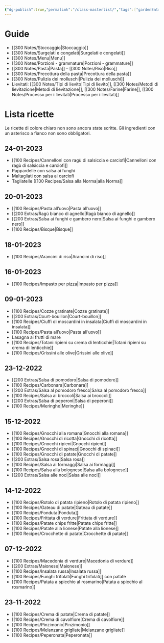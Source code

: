 ```yaml
---
{"dg-publish":true,"permalink":"/class-masterlist/","tags":["gardenEntry"]}
---
```


# Guide
- [[300 Notes/Stoccaggio\|Stoccaggio]]
- [[300 Notes/Surgelati e congelati\|Surgelati e congelati]]
- [[300 Notes/Menu\|Menu]]
- [[300 Notes/Porzioni - grammature\|Porzioni - grammature]]
- [[300 Notes/Pasta\|Pasta]] – [[300 Notes/Riso\|Riso]]
- [[300 Notes/Precottura della pasta\|Precottura della pasta]]
- [[300 Notes/Pulizia dei molluschi\|Pulizia dei molluschi]]
- Lievitati: [[300 Notes/Tipi di lievito\|Tipi di lievito]], [[300 Notes/Metodi di lievitazione\|Metodi di lievitazione]], [[300 Notes/Farine\|Farine]], [[300 Notes/Processo per i lievitati\|Processo per i lievitati]]
# Lista ricette
Le ricette di colore chiaro non sono ancora state scritte.
Gli ingredienti con un asterisco a fianco non sono obbligatori.
## 24-01-2023
- [[100 Recipes/Cannelloni con ragù di salsiccia e carciofi\|Cannelloni con ragù di salsiccia e carciofi]]
- Pappardelle con salsa ai funghi
- Maltagliati con salsa ai carciofi
- Tagliatelle [[100 Recipes/Salsa alla Norma\|alla Norma]]
## 20-01-2023
- [[100 Recipes/Pasta all’uovo\|Pasta all’uovo]]
- [[200 Extras/Ragù bianco di agnello\|Ragù bianco di agnello]]
- [[200 Extras/Salsa ai funghi e gambero nero\|Salsa ai funghi e gambero nero]]
- [[100 Recipes/Bisque\|Bisque]]
## 18-01-2023
- [[100 Recipes/Arancini di riso\|Arancini di riso]]
## 16-01-2023
- [[100 Recipes/Impasto per pizza\|Impasto per pizza]]
## 09-01-2023
- [[100 Recipes/Cozze gratinate\|Cozze gratinate]]
- [[200 Extras/Court-bouillon\|Court-bouillon]]
- [[100 Recipes/Ciuffi di moscardini in insalata\|Ciuffi di moscardini in insalata]]
- [[100 Recipes/Pasta all’uovo\|Pasta all’uovo]]
- Lasagna ai frutti di mare
- [[100 Recipes/Totani ripieni su crema di lenticchie\|Totani ripieni su crema di lenticchie]]
- [[100 Recipes/Grissini alle olive\|Grissini alle olive]]
## 23-12-2022
- [[200 Extras/Salsa di pomodoro\|Salsa di pomodoro]]
- [[100 Recipes/Carbonara\|Carbonara]]
- [[200 Extras/Salsa al pomodoro fresco\|Salsa al pomodoro fresco]]
- [[100 Recipes/Salsa ai broccoli\|Salsa ai broccoli]]
- [[200 Extras/Salsa di peperoni\|Salsa di peperoni]]
- [[100 Recipes/Meringhe\|Meringhe]]
## 15-12-2022
- [[100 Recipes/Gnocchi alla romana\|Gnocchi alla romana]]
- [[100 Recipes/Gnocchi di ricotta\|Gnocchi di ricotta]]
- [[100 Recipes/Gnocchi ripieni\|Gnocchi ripieni]]
- [[100 Recipes/Gnocchi di spinaci\|Gnocchi di spinaci]]
- [[100 Recipes/Gnocchi di patate\|Gnocchi di patate]]
- [[200 Extras/Salsa rosa\|Salsa rosa]]
- [[100 Recipes/Salsa ai formaggi\|Salsa ai formaggi]]
- [[100 Recipes/Salsa alla bolognese\|Salsa alla bolognese]]
- [[200 Extras/Salsa alle noci\|Salsa alle noci]]
## 14-12-2022
- [[100 Recipes/Rotolo di patata ripieno\|Rotolo di patata ripieno]]
- [[100 Recipes/Gateau di patate\|Gateau di patate]]
- [[100 Recipes/Fonduta\|Fonduta]]
- [[100 Recipes/Frittata di verdure\|Frittata di verdure]]
- [[100 Recipes/Patate chips fritte\|Patate chips fritte]]
- [[100 Recipes/Patate alla lionese\|Patate alla lionese]]
- [[100 Recipes/Crocchette di patate\|Crocchette di patate]]
## 07-12-2022
- [[100 Recipes/Macedonia di verdure\|Macedonia di verdure]]
- [[200 Extras/Maionese\|Maionese]]
- [[100 Recipes/Insalata russa\|Insalata russa]]
- [[100 Recipes/Funghi trifolati\|Funghi trifolati]] con patate
- [[100 Recipes/Patata a spicchio al rosmarino\|Patata a spicchio al rosmarino]]
## 23-11-2022
- [[100 Recipes/Crema di patate\|Crema di patate]]
- [[100 Recipes/Crema di cavolfiore\|Crema di cavolfiore]]
- [[100 Recipes/Pinzimonio\|Pinzimonio]]
- [[100 Recipes/Melanzane grigliate\|Melanzane grigliate]]
- [[100 Recipes/Peperonata\|Peperonata]]